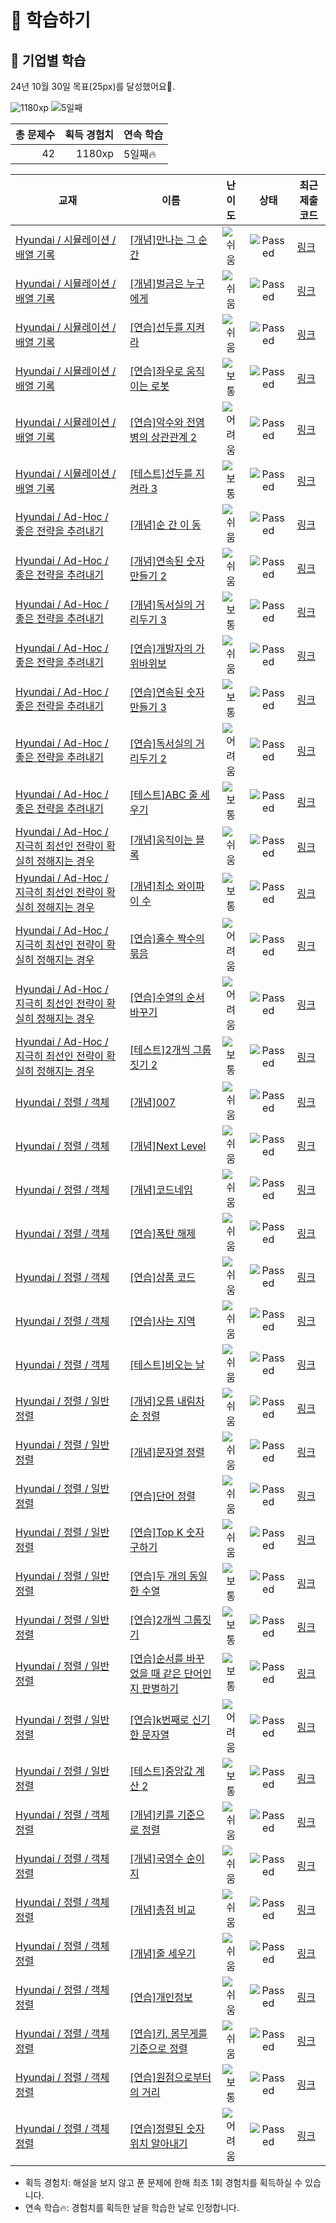 # 📖 학습하기

## 🚀 기업별 학습
24년 10월 30일 목표(25px)를 달성했어요🥳.

![1180xp](https://img.shields.io/badge/EXP-1180xp-%235cb85c.svg?for-the-badge)
![5일째](https://img.shields.io/badge/연속학습-5일째-%23E34F26.svg?for-the-badge)

|총 문제수|획득 경험치|연속 학습|
|---:|---:|---|
42|1180xp|5일째🔥|

|교재|이름|난이도|상태|최근 제출 코드|
|---|---|:---:|:---:|---|
|[Hyundai / 시뮬레이션 / 배열 기록](https://www.codetree.ai/missions?missionId=17)|[[개념]만나는 그 순간](https://www.codetree.ai/missions/17/problems/the-moment-we-meet)|![쉬움][easy]|![Passed][passed]|[링크](https://github.com/Rynf0rce/codetree-TILs/blob/main/241030/%EB%A7%8C%EB%82%98%EB%8A%94%20%EA%B7%B8%20%EC%88%9C%EA%B0%84/the-moment-we-meet.java)|
|[Hyundai / 시뮬레이션 / 배열 기록](https://www.codetree.ai/missions?missionId=17)|[[개념]벌금은 누구에게](https://www.codetree.ai/missions/17/problems/who-will-pay)|![쉬움][easy]|![Passed][passed]|[링크](https://github.com/Rynf0rce/codetree-TILs/blob/main/241030/%EB%B2%8C%EA%B8%88%EC%9D%80%20%EB%88%84%EA%B5%AC%EC%97%90%EA%B2%8C/who-will-pay.java)|
|[Hyundai / 시뮬레이션 / 배열 기록](https://www.codetree.ai/missions?missionId=17)|[[연습]선두를 지켜라](https://www.codetree.ai/missions/17/problems/keep-the-lead)|![쉬움][easy]|![Passed][passed]|[링크](https://github.com/Rynf0rce/codetree-TILs/blob/main/241030/%EC%84%A0%EB%91%90%EB%A5%BC%20%EC%A7%80%EC%BC%9C%EB%9D%BC/keep-the-lead.java)|
|[Hyundai / 시뮬레이션 / 배열 기록](https://www.codetree.ai/missions?missionId=17)|[[연습]좌우로 움직이는 로봇](https://www.codetree.ai/missions/17/problems/robot-moving-from-side-to-side)|![보통][medium]|![Passed][passed]|[링크](https://github.com/Rynf0rce/codetree-TILs/blob/main/241030/%EC%A2%8C%EC%9A%B0%EB%A1%9C%20%EC%9B%80%EC%A7%81%EC%9D%B4%EB%8A%94%20%EB%A1%9C%EB%B4%87/robot-moving-from-side-to-side.java)|
|[Hyundai / 시뮬레이션 / 배열 기록](https://www.codetree.ai/missions?missionId=17)|[[연습]악수와 전염병의 상관관계 2](https://www.codetree.ai/missions/17/problems/correlation-between-shaking-hands-and-infectious-diseases2)|![어려움][hard]|![Passed][passed]|[링크](https://github.com/Rynf0rce/codetree-TILs/blob/main/241030/%EC%95%85%EC%88%98%EC%99%80%20%EC%A0%84%EC%97%BC%EB%B3%91%EC%9D%98%20%EC%83%81%EA%B4%80%EA%B4%80%EA%B3%84%202/correlation-between-shaking-hands-and-infectious-diseases2.java)|
|[Hyundai / 시뮬레이션 / 배열 기록](https://www.codetree.ai/missions?missionId=17)|[[테스트]선두를 지켜라 3](https://www.codetree.ai/missions/17/problems/keep-the-lead-3)|![보통][medium]|![Passed][passed]|[링크](https://github.com/Rynf0rce/codetree-TILs/blob/main/241030/%EC%84%A0%EB%91%90%EB%A5%BC%20%EC%A7%80%EC%BC%9C%EB%9D%BC%203/keep-the-lead-3.java)|
|[Hyundai / Ad-Hoc / 좋은 전략을 추려내기](https://www.codetree.ai/missions?missionId=17)|[[개념]순 간 이 동](https://www.codetree.ai/missions/17/problems/teleportation)|![쉬움][easy]|![Passed][passed]|[링크](https://github.com/Rynf0rce/codetree-TILs/blob/main/241030/%EC%88%9C%20%EA%B0%84%20%EC%9D%B4%20%EB%8F%99/teleportation.java)|
|[Hyundai / Ad-Hoc / 좋은 전략을 추려내기](https://www.codetree.ai/missions?missionId=17)|[[개념]연속된 숫자 만들기 2](https://www.codetree.ai/missions/17/problems/create-consecutive-numbers-2)|![쉬움][easy]|![Passed][passed]|[링크](https://github.com/Rynf0rce/codetree-TILs/blob/main/241030/%EC%97%B0%EC%86%8D%EB%90%9C%20%EC%88%AB%EC%9E%90%20%EB%A7%8C%EB%93%A4%EA%B8%B0%202/create-consecutive-numbers-2.java)|
|[Hyundai / Ad-Hoc / 좋은 전략을 추려내기](https://www.codetree.ai/missions?missionId=17)|[[개념]독서실의 거리두기 3](https://www.codetree.ai/missions/17/problems/study-cafe-keeping-distance-3)|![보통][medium]|![Passed][passed]|[링크](https://github.com/Rynf0rce/codetree-TILs/blob/main/241030/%EB%8F%85%EC%84%9C%EC%8B%A4%EC%9D%98%20%EA%B1%B0%EB%A6%AC%EB%91%90%EA%B8%B0%203/study-cafe-keeping-distance-3.java)|
|[Hyundai / Ad-Hoc / 좋은 전략을 추려내기](https://www.codetree.ai/missions?missionId=17)|[[연습]개발자의 가위바위보](https://www.codetree.ai/missions/17/problems/developer's-rock-paper-scissors)|![쉬움][easy]|![Passed][passed]|[링크](https://github.com/Rynf0rce/codetree-TILs/blob/main/241030/%EA%B0%9C%EB%B0%9C%EC%9E%90%EC%9D%98%20%EA%B0%80%EC%9C%84%EB%B0%94%EC%9C%84%EB%B3%B4/developers-rock-paper-scissors.java)|
|[Hyundai / Ad-Hoc / 좋은 전략을 추려내기](https://www.codetree.ai/missions?missionId=17)|[[연습]연속된 숫자 만들기 3](https://www.codetree.ai/missions/17/problems/create-consecutive-numbers-3)|![보통][medium]|![Passed][passed]|[링크](https://github.com/Rynf0rce/codetree-TILs/blob/main/241030/%EC%97%B0%EC%86%8D%EB%90%9C%20%EC%88%AB%EC%9E%90%20%EB%A7%8C%EB%93%A4%EA%B8%B0%203/create-consecutive-numbers-3.java)|
|[Hyundai / Ad-Hoc / 좋은 전략을 추려내기](https://www.codetree.ai/missions?missionId=17)|[[연습]독서실의 거리두기 2](https://www.codetree.ai/missions/17/problems/study-cafe-keeping-distance-2)|![어려움][hard]|![Passed][passed]|[링크](https://github.com/Rynf0rce/codetree-TILs/blob/main/241030/%EB%8F%85%EC%84%9C%EC%8B%A4%EC%9D%98%20%EA%B1%B0%EB%A6%AC%EB%91%90%EA%B8%B0%202/study-cafe-keeping-distance-2.java)|
|[Hyundai / Ad-Hoc / 좋은 전략을 추려내기](https://www.codetree.ai/missions?missionId=17)|[[테스트]ABC 줄 세우기](https://www.codetree.ai/missions/17/problems/abc-line-up)|![보통][medium]|![Passed][passed]|[링크](https://github.com/Rynf0rce/codetree-TILs/blob/main/241030/ABC%20%EC%A4%84%20%EC%84%B8%EC%9A%B0%EA%B8%B0/abc-line-up.java)|
|[Hyundai / Ad-Hoc / 지극히 최선인 전략이 확실히 정해지는 경우](https://www.codetree.ai/missions?missionId=17)|[[개념]움직이는 블록](https://www.codetree.ai/missions/17/problems/moving-block)|![쉬움][easy]|![Passed][passed]|[링크](https://github.com/Rynf0rce/codetree-TILs/blob/main/241030/%EC%9B%80%EC%A7%81%EC%9D%B4%EB%8A%94%20%EB%B8%94%EB%A1%9D/moving-block.java)|
|[Hyundai / Ad-Hoc / 지극히 최선인 전략이 확실히 정해지는 경우](https://www.codetree.ai/missions?missionId=17)|[[개념]최소 와이파이 수](https://www.codetree.ai/missions/17/problems/minimum-number-of-wifi)|![보통][medium]|![Passed][passed]|[링크](https://github.com/Rynf0rce/codetree-TILs/blob/main/241030/%EC%B5%9C%EC%86%8C%20%EC%99%80%EC%9D%B4%ED%8C%8C%EC%9D%B4%20%EC%88%98/minimum-number-of-wifi.java)|
|[Hyundai / Ad-Hoc / 지극히 최선인 전략이 확실히 정해지는 경우](https://www.codetree.ai/missions?missionId=17)|[[연습]홀수 짝수의 묶음](https://www.codetree.ai/missions/17/problems/odd-even-bundle)|![어려움][hard]|![Passed][passed]|[링크](https://github.com/Rynf0rce/codetree-TILs/blob/main/241030/%ED%99%80%EC%88%98%20%EC%A7%9D%EC%88%98%EC%9D%98%20%EB%AC%B6%EC%9D%8C/odd-even-bundle.java)|
|[Hyundai / Ad-Hoc / 지극히 최선인 전략이 확실히 정해지는 경우](https://www.codetree.ai/missions?missionId=17)|[[연습]수열의 순서 바꾸기](https://www.codetree.ai/missions/17/problems/reorder-sequence)|![어려움][hard]|![Passed][passed]|[링크](https://github.com/Rynf0rce/codetree-TILs/blob/main/241030/%EC%88%98%EC%97%B4%EC%9D%98%20%EC%88%9C%EC%84%9C%20%EB%B0%94%EA%BE%B8%EA%B8%B0/reorder-sequence.java)|
|[Hyundai / Ad-Hoc / 지극히 최선인 전략이 확실히 정해지는 경우](https://www.codetree.ai/missions?missionId=17)|[[테스트]2개씩 그룹짓기 2](https://www.codetree.ai/missions/17/problems/group-of-pairs-2)|![보통][medium]|![Passed][passed]|[링크](https://github.com/Rynf0rce/codetree-TILs/blob/main/241030/2%EA%B0%9C%EC%94%A9%20%EA%B7%B8%EB%A3%B9%EC%A7%93%EA%B8%B0%202/group-of-pairs-2.java)|
|[Hyundai / 정렬 / 객체](https://www.codetree.ai/missions?missionId=17)|[[개념]007](https://www.codetree.ai/missions/17/problems/007)|![쉬움][easy]|![Passed][passed]|[링크](https://github.com/Rynf0rce/codetree-TILs/blob/main/241030/007/007.java)|
|[Hyundai / 정렬 / 객체](https://www.codetree.ai/missions?missionId=17)|[[개념]Next Level](https://www.codetree.ai/missions/17/problems/next-level)|![쉬움][easy]|![Passed][passed]|[링크](https://github.com/Rynf0rce/codetree-TILs/blob/main/241030/Next%20Level/next-level.java)|
|[Hyundai / 정렬 / 객체](https://www.codetree.ai/missions?missionId=17)|[[개념]코드네임](https://www.codetree.ai/missions/17/problems/code-name)|![쉬움][easy]|![Passed][passed]|[링크](https://github.com/Rynf0rce/codetree-TILs/blob/main/241030/%EC%BD%94%EB%93%9C%EB%84%A4%EC%9E%84/code-name.java)|
|[Hyundai / 정렬 / 객체](https://www.codetree.ai/missions?missionId=17)|[[연습]폭탄 해제](https://www.codetree.ai/missions/17/problems/bomb-removal)|![쉬움][easy]|![Passed][passed]|[링크](https://github.com/Rynf0rce/codetree-TILs/blob/main/241030/%ED%8F%AD%ED%83%84%20%ED%95%B4%EC%A0%9C/bomb-removal.java)|
|[Hyundai / 정렬 / 객체](https://www.codetree.ai/missions?missionId=17)|[[연습]상품 코드](https://www.codetree.ai/missions/17/problems/product-code)|![쉬움][easy]|![Passed][passed]|[링크](https://github.com/Rynf0rce/codetree-TILs/blob/main/241030/%EC%83%81%ED%92%88%20%EC%BD%94%EB%93%9C/product-code.java)|
|[Hyundai / 정렬 / 객체](https://www.codetree.ai/missions?missionId=17)|[[연습]사는 지역](https://www.codetree.ai/missions/17/problems/where-live)|![쉬움][easy]|![Passed][passed]|[링크](https://github.com/Rynf0rce/codetree-TILs/blob/main/241030/%EC%82%AC%EB%8A%94%20%EC%A7%80%EC%97%AD/where-live.java)|
|[Hyundai / 정렬 / 객체](https://www.codetree.ai/missions?missionId=17)|[[테스트]비오는 날](https://www.codetree.ai/missions/17/problems/rainy-day)|![쉬움][easy]|![Passed][passed]|[링크](https://github.com/Rynf0rce/codetree-TILs/blob/main/241030/%EB%B9%84%EC%98%A4%EB%8A%94%20%EB%82%A0/rainy-day.java)|
|[Hyundai / 정렬 / 일반 정렬](https://www.codetree.ai/missions?missionId=17)|[[개념]오름 내림차순 정렬](https://www.codetree.ai/missions/17/problems/inc-dec-sorting)|![쉬움][easy]|![Passed][passed]|[링크](https://github.com/Rynf0rce/codetree-TILs/blob/main/241030/%EC%98%A4%EB%A6%84%20%EB%82%B4%EB%A6%BC%EC%B0%A8%EC%88%9C%20%EC%A0%95%EB%A0%AC/inc-dec-sorting.java)|
|[Hyundai / 정렬 / 일반 정렬](https://www.codetree.ai/missions?missionId=17)|[[개념]문자열 정렬](https://www.codetree.ai/missions/17/problems/string-sort)|![쉬움][easy]|![Passed][passed]|[링크](https://github.com/Rynf0rce/codetree-TILs/blob/main/241030/%EB%AC%B8%EC%9E%90%EC%97%B4%20%EC%A0%95%EB%A0%AC/string-sort.java)|
|[Hyundai / 정렬 / 일반 정렬](https://www.codetree.ai/missions?missionId=17)|[[연습]단어 정렬](https://www.codetree.ai/missions/17/problems/sorting-words)|![쉬움][easy]|![Passed][passed]|[링크](https://github.com/Rynf0rce/codetree-TILs/blob/main/241030/%EB%8B%A8%EC%96%B4%20%EC%A0%95%EB%A0%AC/sorting-words.java)|
|[Hyundai / 정렬 / 일반 정렬](https://www.codetree.ai/missions?missionId=17)|[[연습]Top K 숫자 구하기](https://www.codetree.ai/missions/17/problems/kth-number)|![쉬움][easy]|![Passed][passed]|[링크](https://github.com/Rynf0rce/codetree-TILs/blob/main/241030/Top%20k%20%EC%88%AB%EC%9E%90%20%EA%B5%AC%ED%95%98%EA%B8%B0/kth-number.java)|
|[Hyundai / 정렬 / 일반 정렬](https://www.codetree.ai/missions?missionId=17)|[[연습]두 개의 동일한 수열](https://www.codetree.ai/missions/17/problems/two-equal-series)|![보통][medium]|![Passed][passed]|[링크](https://github.com/Rynf0rce/codetree-TILs/blob/main/241030/%EB%91%90%20%EA%B0%9C%EC%9D%98%20%EB%8F%99%EC%9D%BC%ED%95%9C%20%EC%88%98%EC%97%B4/two-equal-series.java)|
|[Hyundai / 정렬 / 일반 정렬](https://www.codetree.ai/missions?missionId=17)|[[연습]2개씩 그룹짓기](https://www.codetree.ai/missions/17/problems/group-of-pairs)|![보통][medium]|![Passed][passed]|[링크](https://github.com/Rynf0rce/codetree-TILs/blob/main/241030/2%EA%B0%9C%EC%94%A9%20%EA%B7%B8%EB%A3%B9%EC%A7%93%EA%B8%B0/group-of-pairs.java)|
|[Hyundai / 정렬 / 일반 정렬](https://www.codetree.ai/missions?missionId=17)|[[연습]순서를 바꾸었을 때 같은 단어인지 판별하기](https://www.codetree.ai/missions/17/problems/determine-same-word)|![보통][medium]|![Passed][passed]|[링크](https://github.com/Rynf0rce/codetree-TILs/blob/main/241030/%EC%88%9C%EC%84%9C%EB%A5%BC%20%EB%B0%94%EA%BE%B8%EC%97%88%EC%9D%84%20%EB%95%8C%20%EA%B0%99%EC%9D%80%20%EB%8B%A8%EC%96%B4%EC%9D%B8%EC%A7%80%20%ED%8C%90%EB%B3%84%ED%95%98%EA%B8%B0/determine-same-word.java)|
|[Hyundai / 정렬 / 일반 정렬](https://www.codetree.ai/missions?missionId=17)|[[연습]k번째로 신기한 문자열](https://www.codetree.ai/missions/17/problems/kth-special-string)|![어려움][hard]|![Passed][passed]|[링크](https://github.com/Rynf0rce/codetree-TILs/blob/main/241030/k%EB%B2%88%EC%A7%B8%EB%A1%9C%20%EC%8B%A0%EA%B8%B0%ED%95%9C%20%EB%AC%B8%EC%9E%90%EC%97%B4/kth-special-string.java)|
|[Hyundai / 정렬 / 일반 정렬](https://www.codetree.ai/missions?missionId=17)|[[테스트]중앙값 계산 2](https://www.codetree.ai/missions/17/problems/get-median-2)|![보통][medium]|![Passed][passed]|[링크](https://github.com/Rynf0rce/codetree-TILs/blob/main/241030/%EC%A4%91%EC%95%99%EA%B0%92%20%EA%B3%84%EC%82%B0%202/get-median-2.java)|
|[Hyundai / 정렬 / 객체 정렬](https://www.codetree.ai/missions?missionId=17)|[[개념]키를 기준으로 정렬](https://www.codetree.ai/missions/17/problems/sort-by-height)|![쉬움][easy]|![Passed][passed]|[링크](https://github.com/Rynf0rce/codetree-TILs/blob/main/241030/%ED%82%A4%EB%A5%BC%20%EA%B8%B0%EC%A4%80%EC%9C%BC%EB%A1%9C%20%EC%A0%95%EB%A0%AC/sort-by-height.java)|
|[Hyundai / 정렬 / 객체 정렬](https://www.codetree.ai/missions?missionId=17)|[[개념]국영수 순이지](https://www.codetree.ai/missions/17/problems/korean-english-math-order)|![쉬움][easy]|![Passed][passed]|[링크](https://github.com/Rynf0rce/codetree-TILs/blob/main/241030/%EA%B5%AD%EC%98%81%EC%88%98%20%EC%88%9C%EC%9D%B4%EC%A7%80/korean-english-math-order.java)|
|[Hyundai / 정렬 / 객체 정렬](https://www.codetree.ai/missions?missionId=17)|[[개념]총점 비교](https://www.codetree.ai/missions/17/problems/compare-total-points)|![쉬움][easy]|![Passed][passed]|[링크](https://github.com/Rynf0rce/codetree-TILs/blob/main/241030/%EC%B4%9D%EC%A0%90%20%EB%B9%84%EA%B5%90/compare-total-points.java)|
|[Hyundai / 정렬 / 객체 정렬](https://www.codetree.ai/missions?missionId=17)|[[개념]줄 세우기](https://www.codetree.ai/missions/17/problems/line-up-students)|![쉬움][easy]|![Passed][passed]|[링크](https://github.com/Rynf0rce/codetree-TILs/blob/main/241030/%EC%A4%84%20%EC%84%B8%EC%9A%B0%EA%B8%B0/line-up-students.java)|
|[Hyundai / 정렬 / 객체 정렬](https://www.codetree.ai/missions?missionId=17)|[[연습]개인정보](https://www.codetree.ai/missions/17/problems/personal-info)|![쉬움][easy]|![Passed][passed]|[링크](https://github.com/Rynf0rce/codetree-TILs/blob/main/241030/%EA%B0%9C%EC%9D%B8%EC%A0%95%EB%B3%B4/personal-info.java)|
|[Hyundai / 정렬 / 객체 정렬](https://www.codetree.ai/missions?missionId=17)|[[연습]키, 몸무게를 기준으로 정렬](https://www.codetree.ai/missions/17/problems/sort-by-height-and-weight)|![쉬움][easy]|![Passed][passed]|[링크](https://github.com/Rynf0rce/codetree-TILs/blob/main/241030/%ED%82%A4%2C%20%EB%AA%B8%EB%AC%B4%EA%B2%8C%EB%A5%BC%20%EA%B8%B0%EC%A4%80%EC%9C%BC%EB%A1%9C%20%EC%A0%95%EB%A0%AC/sort-by-height-and-weight.java)|
|[Hyundai / 정렬 / 객체 정렬](https://www.codetree.ai/missions?missionId=17)|[[연습]원점으로부터의 거리](https://www.codetree.ai/missions/17/problems/distance-from-origin)|![보통][medium]|![Passed][passed]|[링크](https://github.com/Rynf0rce/codetree-TILs/blob/main/241030/%EC%9B%90%EC%A0%90%EC%9C%BC%EB%A1%9C%EB%B6%80%ED%84%B0%EC%9D%98%20%EA%B1%B0%EB%A6%AC/distance-from-origin.java)|
|[Hyundai / 정렬 / 객체 정렬](https://www.codetree.ai/missions?missionId=17)|[[연습]정렬된 숫자 위치 알아내기](https://www.codetree.ai/missions/17/problems/indices-of-sorted-array)|![어려움][hard]|![Passed][passed]|[링크](https://github.com/Rynf0rce/codetree-TILs/blob/main/241030/%EC%A0%95%EB%A0%AC%EB%90%9C%20%EC%88%AB%EC%9E%90%20%EC%9C%84%EC%B9%98%20%EC%95%8C%EC%95%84%EB%82%B4%EA%B8%B0/indices-of-sorted-array.java)|


* 획득 경험치: 해설을 보지 않고 푼 문제에 한해 최초 1회 경험치를 획득하실 수 있습니다.
* 연속 학습🔥: 경험치를 획득한 날을 학습한 날로 인정합니다.










[b5]: https://img.shields.io/badge/Bronze_5-%235D3E31.svg
[b4]: https://img.shields.io/badge/Bronze_4-%235D3E31.svg
[b3]: https://img.shields.io/badge/Bronze_3-%235D3E31.svg
[b2]: https://img.shields.io/badge/Bronze_2-%235D3E31.svg
[b1]: https://img.shields.io/badge/Bronze_1-%235D3E31.svg
[s5]: https://img.shields.io/badge/Silver_5-%23394960.svg
[s4]: https://img.shields.io/badge/Silver_4-%23394960.svg
[s3]: https://img.shields.io/badge/Silver_3-%23394960.svg
[s2]: https://img.shields.io/badge/Silver_2-%23394960.svg
[s1]: https://img.shields.io/badge/Silver_1-%23394960.svg
[g5]: https://img.shields.io/badge/Gold_5-%23FFC433.svg
[g4]: https://img.shields.io/badge/Gold_4-%23FFC433.svg
[g3]: https://img.shields.io/badge/Gold_3-%23FFC433.svg
[g2]: https://img.shields.io/badge/Gold_2-%23FFC433.svg
[g1]: https://img.shields.io/badge/Gold_1-%23FFC433.svg
[p5]: https://img.shields.io/badge/Platinum_5-%2376DDD8.svg
[p4]: https://img.shields.io/badge/Platinum_4-%2376DDD8.svg
[p3]: https://img.shields.io/badge/Platinum_3-%2376DDD8.svg
[p2]: https://img.shields.io/badge/Platinum_2-%2376DDD8.svg
[p1]: https://img.shields.io/badge/Platinum_1-%2376DDD8.svg
[passed]: https://img.shields.io/badge/Passed-%23009D27.svg
[failed]: https://img.shields.io/badge/Failed-%23D24D57.svg
[easy]: https://img.shields.io/badge/쉬움-%235cb85c.svg?for-the-badge
[medium]: https://img.shields.io/badge/보통-%23FFC433.svg?for-the-badge
[hard]: https://img.shields.io/badge/어려움-%23D24D57.svg?for-the-badge